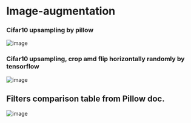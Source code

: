 # Image-augmentation
### Cifar10 upsampling by pillow
![image](https://user-images.githubusercontent.com/93152909/230098838-daa8c05f-5b02-4a37-9ef2-097327908f2d.png)

### Cifar10 upsampling, crop amd flip horizontally randomly by tensorflow
![image](https://user-images.githubusercontent.com/93152909/230099535-54af488d-9b90-4bd1-a1db-bc15c03538ba.png)


## Filters comparison table from Pillow doc.
![image](https://user-images.githubusercontent.com/93152909/222487260-fc018d6e-eff9-496a-8ef9-d08b372cd150.png)
